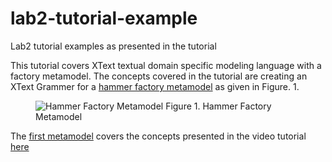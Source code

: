 # lab2-tutorial-example
Lab2 tutorial examples as presented in the tutorial

This tutorial covers XText textual domain specific modeling language with a factory metamodel. The concepts covered in the tutorial are creating an XText Grammer for a [hammer factory metamodel](https://github.com/MEws22/lab2-tutorial-example/tree/main/tutorial) as given in Figure. 1.

<figure>
<img src="../metamodels/hammer_factory.png" alt="Hammer Factory Metamodel"/>
<figure-caption>Figure 1. Hammer Factory Metamodel</figure-caption>
</figure>

The [first metamodel](https://github.com/MEws22/lab2-tutorial-example/tree/main/tutorial) covers the concepts presented in the video tutorial [here](https://www.youtube.com/watch?v=EKpqPX5tcn0) 
